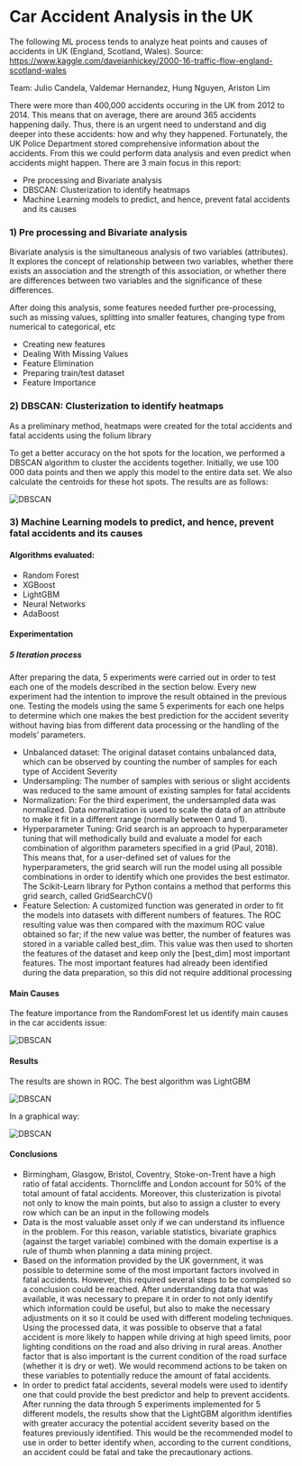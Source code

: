 # Car Accident Analysis in the UK 

The following ML process tends to analyze heat points and causes of accidents in UK (England, Scotland, Wales).
Source: https://www.kaggle.com/daveianhickey/2000-16-traffic-flow-england-scotland-wales

Team: Julio Candela, Valdemar Hernandez, Hung Nguyen, Ariston Lim

There were more than 400,000 accidents occuring in the UK from 2012 to 2014. This means that on average, there are around 365 accidents happening daily. Thus, there is an urgent need to understand and dig deeper into these accidents: how and why they happened. Fortunately, the UK Police Department stored comprehensive information about the accidents. From this we could perform data analysis and even predict when accidents might happen. There are 3 main focus in this report:
* Pre processing and Bivariate analysis
* DBSCAN: Clusterization to identify heatmaps
* Machine Learning models to predict, and hence, prevent fatal accidents and its causes


### 1) Pre processing and Bivariate analysis

Bivariate analysis is the simultaneous analysis of two variables (attributes). It explores the concept of relationship between two variables, whether there exists an association and the strength of this association, or whether there are differences between two variables and the significance of these differences.

After doing this analysis, some features needed further pre-processing, such as missing values, splitting into smaller features, changing type from numerical to categorical, etc

* Creating new features
* Dealing With Missing Values
* Feature Elimination
* Preparing train/test dataset
* Feature Importance


### 2) DBSCAN: Clusterization to identify heatmaps

As a preliminary method, heatmaps were created for the total accidents and fatal accidents using the folium library

To get a better accuracy on the hot spots for the location, we performed a DBSCAN algorithm to cluster the accidents together. Initially, we use 100 000 data points and then we apply this model to the entire data set. We also calculate the centroids for these hot spots. The results are as follows:

![DBSCAN](Results/clusters.jpg)

### 3) Machine Learning models to predict, and hence, prevent fatal accidents and its causes

#### Algorithms evaluated:

* Random Forest
* XGBoost
* LightGBM
* Neural Networks
* AdaBoost

#### Experimentation

##### 5 Iteration process

After preparing the data, 5 experiments were carried out in order to test each one of the models described in the section below. Every new experiment had the intention to improve the result obtained in the previous one. Testing the models using the same 5 experiments for each one helps to determine which one makes the best prediction for the accident severity without having bias from different data processing or the handling of the models’ parameters.

* Unbalanced dataset: The original dataset contains unbalanced data, which can be observed by counting the number of samples for each type of Accident Severity
* Undersampling: The number of samples with serious or slight accidents was reduced to the same amount of existing samples for fatal accidents
* Normalization: For the third experiment, the undersampled data was normalized. Data normalization is used to scale the data of an attribute to make it fit in a different range (normally between 0 and 1).
* Hyperparameter Tuning: Grid search is an approach to hyperparameter tuning that will methodically build and evaluate a model for each combination of algorithm parameters specified in a grid (Paul, 2018). This means that, for a user-defined set of values for the hyperparameters, the grid search will run the model using all possible combinations in order to identify which one provides the best estimator. The Scikit-Learn library for Python contains a method that performs this grid search, called GridSearchCV()
* Feature Selection: A customized function was generated in order to fit the models into datasets with different numbers of features. The ROC resulting value was then compared with the maximum ROC value obtained so far; if the new value was better, the number of features was stored in a variable called best_dim. This value was then used to shorten the features of the dataset and keep only the [best_dim] most important features. The most important features had already been identified during the data preparation, so this did not require additional processing

#### Main Causes

The feature importance from the RandomForest let us identify main causes in the car accidents issue:

![DBSCAN](Results/feature.jpg)

#### Results

The results are shown in ROC. The best algorithm was LightGBM

![DBSCAN](Results/res_table.jpg)

In a graphical way:

![DBSCAN](Results/res_roc.jpg)

#### Conclusions

* Birmingham, Glasgow, Bristol, Coventry, Stoke-on-Trent have a high ratio of fatal accidents. Thorncliffe and London account for 50% of the total amount of fatal accidents. Moreover, this clusterization is pivotal not only to know the main points, but also to assign a cluster to every row which can be an input in the following models
* Data is the most valuable asset only if we can understand its influence in the problem. For this reason, variable statistics, bivariate graphics (against the target variable) combined with the domain expertise is a rule of thumb when planning a data mining project.
* Based on the information provided by the UK government, it was possible to determine some of the most important factors involved in fatal accidents. However, this required several steps to be completed so a conclusion could be reached. After understanding data that was available, it was necessary to prepare it in order to not only identify which information could be useful, but also to make the necessary adjustments on it so it could be used with different modeling techniques. Using the processed data, it was possible to observe that a fatal accident is more likely to happen while driving at high speed limits, poor lighting conditions on the road and also driving in rural areas. Another factor that is also important is the current condition of the road surface (whether it is dry or wet). We would recommend actions to be taken on these variables to potentially reduce the amount of fatal accidents.
* In order to predict fatal accidents, several models were used to identify one that could provide the best predictor and help to prevent accidents. After running the data through 5 experiments implemented for 5 different models, the results show that the LightGBM algorithm identifies with greater accuracy the potential accident severity based on the features previously identified. This would be the recommended model to use in order to better identify when, according to the current conditions, an accident could be fatal and take the precautionary actions.





